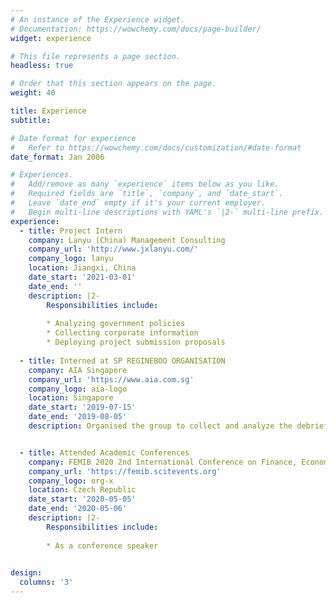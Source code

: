 ```yaml
---
# An instance of the Experience widget.
# Documentation: https://wowchemy.com/docs/page-builder/
widget: experience

# This file represents a page section.
headless: true

# Order that this section appears on the page.
weight: 40

title: Experience
subtitle:

# Date format for experience
#   Refer to https://wowchemy.com/docs/customization/#date-format
date_format: Jan 2006

# Experiences.
#   Add/remove as many `experience` items below as you like.
#   Required fields are `title`, `company`, and `date_start`.
#   Leave `date_end` empty if it's your current employer.
#   Begin multi-line descriptions with YAML's `|2-` multi-line prefix.
experience:
  - title: Project Intern
    company: Lanyu (China) Management Consulting
    company_url: 'http://www.jxlanyu.com/'
    company_logo: lanyu
    location: Jiangxi, China
    date_start: '2021-03-01'
    date_end: ''
    description: |2-
        Responsibilities include:
        
        * Analyzing government policies
        * Collecting corporate information
        * Deploying project submission proposals
        
  - title: Interned at SP REGINEBOO ORGANISATION
    company: AIA Singapore
    company_url: 'https://www.aia.com.sg'
    company_logo: aia-logo
    location: Singapore
    date_start: '2019-07-15'
    date_end: '2019-08-05'
    description: Organised the group to collect and analyze the debriefing materials, then present the results.


  - title: Attended Academic Conferences
    company: FEMIB 2020 2nd International Conference on Finance, Economics, Management and IT Business
    company_url: 'https://femib.scitevents.org'
    company_logo: org-x
    location: Czech Republic
    date_start: '2020-05-05'
    date_end: '2020-05-06'
    description: |2-
        Responsibilities include:
        
        * As a conference speaker
       

design:
  columns: '3'
---
```

